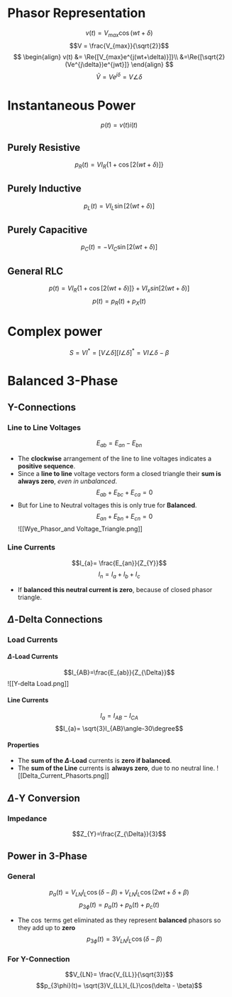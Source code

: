 # Phasor Representation
$$v(t) = V_{max}\cos(wt+\delta)$$
$$V = \frac{V_{max}}{\sqrt{2}}$$
$$
\begin{align}
v(t) &= \Re{[V_{max}e^{j(wt+\delta)}]}\\
&=\Re{[\sqrt{2}(Ve^{j\delta})e^{jwt}]}
\end{align}
$$
$$\tilde{V} = Ve^{j\delta}= V\angle \delta$$
# Instantaneous Power
$$p(t) = v(t)i(t)$$
## Purely Resistive 
$$p_{R}(t)=VI_{R}\{1+\cos[2(wt+\delta)]\}$$
## Purely Inductive
$$p_{L}(t)=VI_{L}\sin[2(wt+\delta)]$$
## Purely Capacitive
$$p_{C}(t)=-VI_{C}\sin[2(wt+\delta)]$$
## General RLC
$$p(t)=VI_{R}\{1+\cos[2(wt+\delta)]\} + VI_{x}sin[2(wt+\delta)]$$
$$p(t) = p_{R}(t) +p_{X}(t)$$
# Complex power
$$S = VI^{*}= [V\angle \delta][I\angle \delta]^{*} = VI\angle \delta - \beta$$

# Balanced 3-Phase
## Y-Connections

### Line to Line Voltages
$$E_{ab}= E_{an}- E_{bn}$$
- The **clockwise** arrangement of the line to line voltages indicates a **positive sequence**.
- Since a **line to line** voltage vectors form a closed triangle their **sum is always zero**, *even in unbalanced*. $$E_{ab} + E_{bc} + E_{ca} = 0$$
- But for Line to Neutral voltages this is only true for **Balanced**. $$E_{an} + E_{bn} + E_{cn} = 0$$
![[Wye_Phasor_and Voltage_Triangle.png]]

### Line Currents
$$I_{a}= \frac{E_{an}}{Z_{Y}}$$
$$I_{n}= I_{a}+ I_{b}+ I_{c}$$
- If **balanced this neutral current is zero**, because of closed phasor triangle.

## $\Delta$-Delta Connections

### Load Currents
#### $\Delta$-Load Currents
$$I_{AB}=\frac{E_{ab}}{Z_{\Delta}}$$
![[Y-delta Load.png]]
#### Line Currents
$$I_{a}= I_{AB}-I_{CA}$$
$$I_{a}= \sqrt{3}I_{AB}\angle-30\degree$$
#### Properties
- The **sum of the $\Delta$-Load** currents is **zero if balanced**.
- The **sum of the Line** currents is **always zero**, due to no neutral line.
 ![[Delta_Current_Phasorts.png]]

## $\Delta$-Y Conversion
### Impedance
$$Z_{Y}=\frac{Z_{\Delta}}{3}$$
## Power in 3-Phase
### General
$$p_{a}(t)=V_{LN}I_{L}\cos(\delta - \beta) + V_{LN}I_{L}\cos(2wt+\delta+\beta)$$
$$p_{3\phi}(t)= p_{a}(t) + p_{b}(t) + p_{c}(t)$$
- The $\cos$ terms get eliminated as they represent **balanced** phasors so they add up to **zero**
$$p_{3\phi}(t)= 3V_{LN}I_{L}\cos(\delta - \beta)$$
### For Y-Connection
$$V_{LN}= \frac{V_{LL}}{\sqrt{3}}$$
$$p_{3\phi}(t)= \sqrt{3}V_{LL}I_{L}\cos(\delta - \beta)$$
